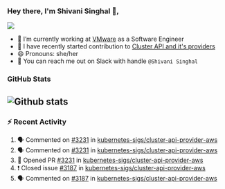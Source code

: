 ### Hey there, I'm Shivani Singhal 👋, 
![](https://komarev.com/ghpvc/?username=shivi28&color=green)

- 🔭 I’m currently working at [VMware](https://tanzu.vmware.com/) as a Software Engineer
- 👯 I have recently started contribution to [Cluster API and it's providers](https://github.com/kubernetes-sigs/cluster-api)
- 😄 Pronouns: she/her
- 💞️ You can reach me out on Slack with handle `@Shivani Singhal` 


### GitHub Stats

![Github stats](https://github-readme-stats.vercel.app/api?username=shivi28&count_private=true&show_icons=true&theme=dark&include_all_commits=true)
---

### :zap: Recent Activity

<!--START_SECTION:activity-->
1. 🗣 Commented on [#3231](https://github.com/kubernetes-sigs/cluster-api-provider-aws/issues/3231) in [kubernetes-sigs/cluster-api-provider-aws](https://github.com/kubernetes-sigs/cluster-api-provider-aws)
2. 🗣 Commented on [#3231](https://github.com/kubernetes-sigs/cluster-api-provider-aws/issues/3231) in [kubernetes-sigs/cluster-api-provider-aws](https://github.com/kubernetes-sigs/cluster-api-provider-aws)
3. 💪 Opened PR [#3231](https://github.com/kubernetes-sigs/cluster-api-provider-aws/pull/3231) in [kubernetes-sigs/cluster-api-provider-aws](https://github.com/kubernetes-sigs/cluster-api-provider-aws)
4. ❗️ Closed issue [#3187](https://github.com/kubernetes-sigs/cluster-api-provider-aws/issues/3187) in [kubernetes-sigs/cluster-api-provider-aws](https://github.com/kubernetes-sigs/cluster-api-provider-aws)
5. 🗣 Commented on [#3187](https://github.com/kubernetes-sigs/cluster-api-provider-aws/issues/3187) in [kubernetes-sigs/cluster-api-provider-aws](https://github.com/kubernetes-sigs/cluster-api-provider-aws)
<!--END_SECTION:activity-->

